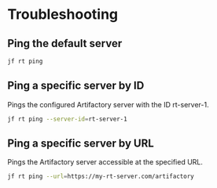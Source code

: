 # Troubleshooting

## Ping the default server

```bash
jf rt ping
```

## Ping a specific server by ID

Pings the configured Artifactory server with the ID rt-server-1.

```bash
jf rt ping --server-id=rt-server-1
```

## Ping a specific server by URL

Pings the Artifactory server accessible at the specified URL.

```bash
jf rt ping --url=https://my-rt-server.com/artifactory
```
